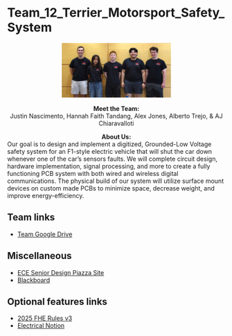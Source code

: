# Team_12_Terrier_Motorsport_Safety_System

<p align="center">
<img src="./images/Team 12.jpg" width="50%">
</p>
<p align="center">
<b> Meet the Team: </b> <br>
  Justin Nascimento, Hannah Faith Tandang, Alex Jones, Alberto Trejo, & AJ Chiaravalloti
</p>

<p>
  <div align="center">
    <b>About Us:</b>
  </div>
  <div align="left">
Our goal is to design and implement a digitized, Grounded-Low Voltage safety system for an F1-style electric vehicle that will shut the car down whenever one of the car’s sensors faults. We will complete circuit design, hardware implementation, signal processing, and more to create a fully functioning PCB system with both wired and wireless digital communications. The physical build of our system will utilize surface mount devices on custom made PCBs to minimize space, decrease weight, and improve energy-efficiency.
  </div>
  </p>

## Team links
- [Team Google Drive](https://drive.google.com/drive/folders/11_EBm_pFPGrHdL1etmQhd2uqvKe7Tddw?usp=drive_link)

## Miscellaneous
- [ECE Senior Design Piazza Site](https://piazza.com/bu/fall2025/ec463/home)
- [Blackboard](http://learn.bu.edu/)


## Optional features links
- [2025 FHE Rules v3](docs/2025_Formula_Hybrid+Electric_Rules_v3.pdf)
- [Electrical Notion](https://www.notion.so/butm/Electrical-Workspace-Terrier-Motorsport-1b8a23c2fb0a475ebf1bae5830544479)

